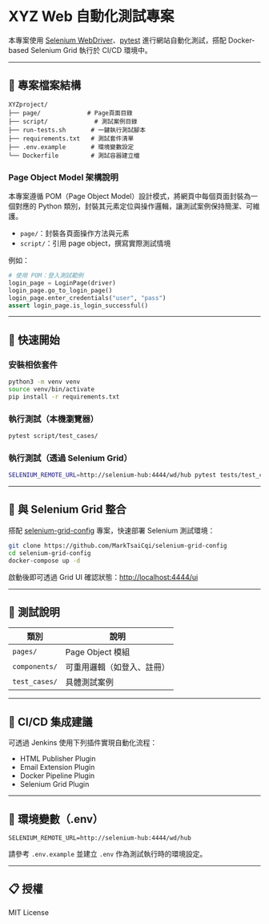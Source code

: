 # XYZ Web 自動化測試專案

本專案使用 [Selenium WebDriver](https://www.selenium.dev/)、[pytest](https://docs.pytest.org/) 進行網站自動化測試，搭配 Docker-based Selenium Grid 執行於 CI/CD 環境中。

---


## 📁 專案檔案結構

```
XYZproject/
├── page/             # Page頁面目錄
├── script/             # 測試案例目錄
├── run-tests.sh       # 一鍵執行測試腳本
├── requirements.txt   # 測試套件清單
├── .env.example       # 環境變數設定
└── Dockerfile         # 測試容器建立檔
```

### Page Object Model 架構說明

本專案遵循 POM（Page Object Model）設計模式，將網頁中每個頁面封裝為一個對應的 Python 類別，封裝其元素定位與操作邏輯，讓測試案例保持簡潔、可維護。

- `page/`：封裝各頁面操作方法與元素
- `script/`：引用 page object，撰寫實際測試情境

例如：
```python
# 使用 POM：登入測試範例
login_page = LoginPage(driver)
login_page.go_to_login_page()
login_page.enter_credentials("user", "pass")
assert login_page.is_login_successful()
```


---



## 🚀 快速開始

### 安裝相依套件

```bash
python3 -m venv venv
source venv/bin/activate
pip install -r requirements.txt
```

### 執行測試（本機瀏覽器）

```bash
pytest script/test_cases/
```

### 執行測試（透過 Selenium Grid）

```bash
SELENIUM_REMOTE_URL=http://selenium-hub:4444/wd/hub pytest tests/test_cases/
```

---

## 🐳 與 Selenium Grid 整合

搭配 [selenium-grid-config](https://github.com/MarkTsaiCqi/selenium-grid-config) 專案，快速部署 Selenium 測試環境：

```bash
git clone https://github.com/MarkTsaiCqi/selenium-grid-config
cd selenium-grid-config
docker-compose up -d
```

啟動後即可透過 Grid UI 確認狀態：[http://localhost:4444/ui](http://localhost:4444/ui)

---

## 🧪 測試說明

| 類別         | 說明                              |
|--------------|-----------------------------------|
| `pages/`     | Page Object 模組                  |
| `components/`| 可重用邏輯（如登入、註冊）       |
| `test_cases/`| 具體測試案例                      |

---

## 💠 CI/CD 集成建議

可透過 Jenkins 使用下列插件實現自動化流程：

- HTML Publisher Plugin
- Email Extension Plugin
- Docker Pipeline Plugin
- Selenium Grid Plugin

---

## 📄 環境變數（.env）

```env
SELENIUM_REMOTE_URL=http://selenium-hub:4444/wd/hub
```

請參考 `.env.example` 並建立 `.env` 作為測試執行時的環境設定。

---

## 📋 授權

MIT License
